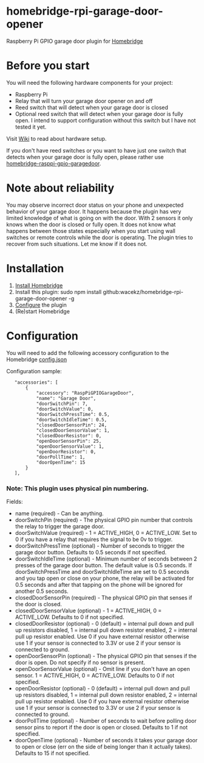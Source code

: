 # homebridge-rpi-garage-door-opener
Raspberry Pi GPIO garage door plugin for [Homebridge](https://github.com/nfarina/homebridge)

# Before you start
You will need the following hardware components for your project:
* Raspberry Pi
* Relay that will turn your garage door opener on and off
* Reed switch that will detect when your garage door is closed
* Optional reed switch that will detect when your garage door is fully open. I intend to support configuration without this switch but I have not tested it yet.

Visit [Wiki](https://github.com/wacekz/homebridge-rpi-garage-door-opener/wiki) to read about hardware setup.

If you don't have reed switches or you want to have just one switch that detects when your garage door is fully open, please rather use [homebridge-rasppi-gpio-garagedoor](https://github.com/benlamonica/homebridge-rasppi-gpio-garagedoor).

# Note about reliability
You may observe incorrect door status on your phone and unexpected behavior of your garage door. It happens because the plugin has very limited knowledge of what is going on with the door. With 2 sensors it only knows when the door is closed or fully open. It does not know what happens between those states especially when you start using wall switches or remote controls while the door is operating.
The plugin tries to recover from such situations. Let me know if it does not.

# Installation
1. [Install Homebridge](https://github.com/nfarina/homebridge/wiki/Running-Homebridge-on-a-Raspberry-Pi)
1. Install this plugin: sudo npm install github:wacekz/homebridge-rpi-garage-door-opener -g
1. [Configure](https://github.com/wacekz/homebridge-rpi-garage-door-opener#configuration) the plugin
1. (Re)start Homebridge

# Configuration

You will need to add the following accessory configuration to the Homebridge [config.json](https://github.com/nfarina/homebridge/blob/master/config-sample.json)

Configuration sample:

 ```
    "accessories": [
        {
            "accessory": "RaspPiGPIOGarageDoor",
            "name": "Garage Door",
            "doorSwitchPin": 7,
            "doorSwitchValue": 0,
            "doorSwitchPressTime": 0.5,
            "doorSwitchIdleTime": 0.5,
            "closedDoorSensorPin": 24,
            "closedDoorSensorValue": 1,
            "closedDoorResistor": 0,
            "openDoorSensorPin": 25,
            "openDoorSensorValue": 1,
            "openDoorResistor": 0,
            "doorPollTime": 1,
            "doorOpenTime": 15
        }
    ],
```
### Note: This plugin uses physical pin numbering.

Fields: 

* name (required) - Can be anything.
* doorSwitchPin (required) - The physical GPIO pin number that controls the relay to trigger the garage door.
* doorSwitchValue (required) - 1 = ACTIVE_HIGH, 0 = ACTIVE_LOW. Set to 0 if you have a relay that requires the signal to be 0v to trigger.
* doorSwitchPressTime (optional) - Number of seconds to trigger the garage door button. Defaults to 0.5 seconds if not specified.
* doorSwitchIdleTime (optional) - Minimum number of seconds between 2 presses of the garage door button. The default value is 0.5 seconds. If doorSwitchPressTime and doorSwitchIdleTime are set to 0.5 seconds and you tap open or close on your phone, the relay will be activated for 0.5 seconds and after that tapping on the phone will be ignored for another 0.5 seconds.
* closedDoorSensorPin (required) - The physical GPIO pin that senses if the door is closed.
* closedDoorSensorValue (optional) - 1 = ACTIVE_HIGH, 0 = ACTIVE_LOW. Defaults to 0 if not specified.
* closedDoorResistor (optional) - 0 (default) = internal pull down and pull up resistors disabled, 1 = internal pull down resistor enabled, 2 = internal pull up resistor enabled. Use 0 if you have external resistor otherwise use 1 if your sensor is connected to 3.3V or use 2 if your sensor is connected to ground.
* openDoorSensorPin (optional) - The physical GPIO pin that senses if the door is open. Do not specify if no sensor is present.
* openDoorSensorValue (optional) - Omit line if you don't have an open sensor. 1 = ACTIVE_HIGH, 0 = ACTIVE_LOW. Defaults to 0 if not specified.
* openDoorResistor (optional) - 0 (default) = internal pull down and pull up resistors disabled, 1 = internal pull down resistor enabled, 2 = internal pull up resistor enabled. Use 0 if you have external resistor otherwise use 1 if your sensor is connected to 3.3V or use 2 if your sensor is connected to ground.
* doorPollTime (optional) - Number of seconds to wait before polling door sensor pins to report if the door is open or closed. Defaults to 1 if not specified.
* doorOpenTime (optional) - Number of seconds it takes your garage door to open or close (err on the side of being longer than it actually takes). Defaults to 15 if not specified.
